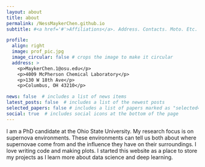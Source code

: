 ```yaml
---
layout: about
title: about
permalink: /NessMaykerChen.github.io
subtitle: #<a href='#'>Affiliations</a>. Address. Contacts. Moto. Etc.

profile:
  align: right
  image: prof_pic.jpg
  image_circular: false # crops the image to make it circular
  address: >
    <p>MaykerChen.1@osu.edu</p>
    <p>4009 McPherson Chemical Laboratory</p>
    <p>130 W 18th Ave</p>
    <p>Columbus, OH 43210</p>

news: false  # includes a list of news items
latest_posts: false  # includes a list of the newest posts
selected_papers: false # includes a list of papers marked as "selected={true}"
social: true  # includes social icons at the bottom of the page
---
```


I am a PhD candidate at the Ohio State University. My research focus is on supernova environments. These environments can tell us both about where supernovae come from and the influence they have on their surroundings. I love writing code and making plots. I started this website as a place to store my projects as I learn more about data science and deep learning.

